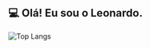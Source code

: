 ##  💻 Olá! Eu sou o Leonardo.
![Top Langs](https://github-readme-stats.vercel.app/api/top-langs/?username=anuraghazra&hide=javascript,html)

